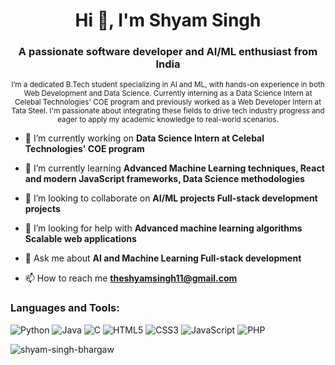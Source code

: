 <h1 align="center">Hi 👋, I'm Shyam Singh</h1>
<h3 align="center">A passionate software developer and AI/ML enthusiast from India</h3>

<p align="center">
  <span style="font-size: smaller;">I’m a dedicated B.Tech student specializing in AI and ML, with hands-on experience in both Web Development and Data Science. Currently interning as a Data Science Intern at Celebal Technologies' COE program and previously worked as a Web Developer Intern at Tata Steel. I'm passionate about integrating these fields to drive tech industry progress and eager to apply my academic knowledge to real-world scenarios.</span>
</p>

- 🔭 I’m currently working on **Data Science Intern at Celebal Technologies' COE program**

- 🌱 I’m currently learning **Advanced Machine Learning techniques, React and modern JavaScript frameworks, Data Science methodologies**

- 👯 I’m looking to collaborate on **AI/ML projects Full-stack development projects**

- 🤝 I’m looking for help with **Advanced machine learning algorithms Scalable web applications**

- 💬 Ask me about **AI and Machine Learning Full-stack development**

- 📫 How to reach me **theshyamsingh11@gmail.com**

<h3 align="left">Languages and Tools:</h3>
<p align="left"> 
  <!-- Proficient in -->
  <img src="https://img.shields.io/badge/Python-Proficient-3776AB?style=flat-square&logo=python&logoColor=white" alt="Python" />
  <img src="https://img.shields.io/badge/Java-Proficient-007396?style=flat-square&logo=java&logoColor=white" alt="Java" />
  <img src="https://img.shields.io/badge/C-Proficient-A8B9CC?style=flat-square&logo=c&logoColor=white" alt="C" />

  <!-- Advanced Knowledge -->
  <img src="https://img.shields.io/badge/HTML5-Advanced-E34F26?style=flat-square&logo=html5&logoColor=white" alt="HTML5" />
  <img src="https://img.shields.io/badge/CSS3-Advanced-1572B6?style=flat-square&logo=css3&logoColor=white" alt="CSS3" />
  <img src="https://img.shields.io/badge/JavaScript-Advanced-F7DF1E?style=flat-square&logo=javascript&logoColor=black" alt="JavaScript" />
  <img src="https://img.shields.io/badge/PHP-Advanced-777BB4?style=flat-square&logo=php&logoColor=white" alt="PHP" />
  <!-- Add more languages and tools here -->
</p>

<p><img align="center" src="https://github-readme-stats.vercel.app/api/top-langs?username=shyam-singh-bhargaw&show_icons=true&locale=en&layout=compact" alt="shyam-singh-bhargaw" /></p>
